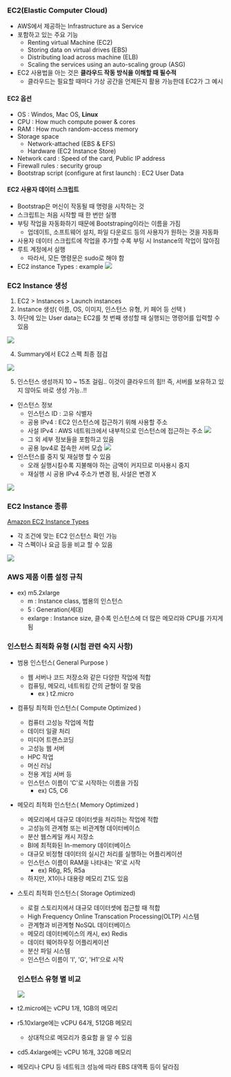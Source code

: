 ### EC2(Elastic Computer Cloud) ###
- AWS에서 제공하는 Infrastructure as a Service
- 포함하고 있는 주요 기능
  - Renting virtual Machine (EC2)
  - Storing data on virtual drives (EBS)
  - Distributing load across machine (ELB)
  - Scaling the services using an auto-scaling group (ASG)
- EC2 사용법을 아는 것은 **클라우드 작동 방식을 이해할 때 필수적**
  - 클라우드는 필요할 때마다 가상 공간을 언제든지 활용 가능한데 EC2가 그 예시

#### EC2 옵션 ####
- OS : Windos, Mac OS, **Linux** 
- CPU : How much compute power & cores
- RAM : How much random-access memory
- Storage space
  - Network-attached (EBS & EFS)
  - Hardware (EC2 Instance Store)
- Network card : Speed of the card, Public IP address
- Firewall rules : security group
- Bootstrap script (configure at first launch) : EC2 User Data
	
#### EC2 사용자 데이터 스크립트 ####
 - Bootstrap은 머신이 작동될 때 명령을 시작하는 것
 - 스크립트는 처음 시작할 때 한 번만 실행
 - 부팅 작업을 자동화하기 때문에 Bootstraping이라는 이름을 가짐
   - 업데이트, 소프트웨어 설치, 파일 다운로드 등의 사용자가 원하는 것을 자동화
- 사용자 데이터 스크립트에 작업을 추가할 수록 부팅 시 Instance의 작업이 많아짐
- 루트 계정에서 실행
  - 따라서, 모든 명령문은 sudo로 해야 함
- EC2 instance Types : example
![](https://velog.velcdn.com/images/xodbs1123/post/42492315-dc56-48b6-b988-ad7794660f51/image.png)

### EC2 Instance 생성 ###
1. EC2 > Instances > Launch instances
2. Instance 생성( 이름, OS, 이미지, 인스턴스 유형, 키 페어 등 선택 ) 
3. 하단에 있는 User data는 EC2를 첫 번째 생성할 때 실행되는 명령어를 입력할 수 있음

![](https://velog.velcdn.com/images/xodbs1123/post/804f0afe-7f1a-42c5-bc73-32fa7660ff46/image.png)

4. Summary에서 EC2 스펙 최종 점검

![](https://velog.velcdn.com/images/xodbs1123/post/ee6c87d1-bfb3-46ce-a8a0-fa0f46ec1b16/image.png)

5. 인스턴스 생성까지 10 ~ 15초 걸림..  이것이 클라우드의 힘!!
	즉, 서버를 보유하고 있지 않아도 바로 생성 가능..!!

- 인스턴스 정보
  - 인스턴스 ID : 고유 식별자
  - 공용 IPv4 : EC2 인스턴스에 접근하기 위해 사용할 주소
  - 사설 IPv4 : AWS 네트워크에서 내부적으로 인스턴스에 접근하는 주소
  ![](https://velog.velcdn.com/images/xodbs1123/post/b37e1783-a47a-4c20-b697-baf8f79df69a/image.png)
  - 그 외 세부 정보들을 포함하고 있음
  - 공용 Ipv4로 접속한 서버 모습
  ![](https://velog.velcdn.com/images/xodbs1123/post/73720855-41e3-4518-b7b2-336daeb8d685/image.png)
- 인스턴스를 중지 및 재실행 할 수 있음
  - 오래 실행시킬수록 지불해야 하는 금액이 커지므로 미사용시 중지
  - 재실행 시 공용 IPv4 주소가 변경 됨, 사설은 변경 X

![](https://velog.velcdn.com/images/xodbs1123/post/29842f1a-aff5-4af5-8522-c0d74923c2b2/image.png)


### EC2 Instance 종류 ###
[Amazon EC2 Instance Types](https://aws.amazon.com/ko/ec2/instance-types/)
 - 각 조건에 맞는 EC2 인스턴스 확인 가능
 - 각 스펙이나 요금 등을 비교 할 수 있음

 ![](https://velog.velcdn.com/images/xodbs1123/post/47b71e82-1dd3-463a-9095-724beb7ca93b/image.png)

### AWS 제품 이름 설정 규칙 ###
- ex) m5.2xlarge
  - m : Instance class, 범용의 인스턴스
  - 5 : Generation(세대)
  - exlarge : Instance size, 클수록 인스턴스에 더 많은 메모리와 CPU를 가지게 됨

### 인스턴스 최적화 유형 (시험 관련 숙지 사항) ###
- 범용 인스턴스( General Purpose )
  - 웹 서버나 코드 저장소와 같은 다양한 작업에 적합
  - 컴퓨팅, 메모리, 네트워킹 간의 균형이 잘 맞음
    - ex ) t2.micro

- 컴퓨팅 최적화 인스턴스( Compute Optimized )
  - 컴퓨터 고성능 작업에 적합
  - 데이터 일괄 처리
  - 미디어 트랜스코딩
  - 고성능 웹 서버
  - HPC 작업
  - 머신 러닝
  - 전용 게임 서버 등
  - 인스턴스 이름이 'C'로 시작하는 이름을 가짐
    - ex) C5, C6
    

- 메모리 최적화 인스턴스( Memory Optimized )
  - 메모리에서 대규모 데이터셋을 처리하는 작업에 적합
  - 고성능의 관계형 또는 비관계형 데이터베이스
  - 분산 웹스케일 캐시 저장소
  - BI에 최적화된 In-memory 데이터베이스
  - 대규모 비정형 데이터의 실시간 처리를 실행하는 어플리케이션
  - 인스턴스 이름이 RAM을 나타내는 'R'로 시작
    - ex) R6g, R5, R5a
  - 하지만, X1이나 대용량 메모리 Z1도 있음


- 스토리 최적화 인스턴스( Storage Optimized)
  - 로컬 스토리지에서 대규모 데이터셋에 접근할 때 적합
  - High Frequency Online Transcation Processing(OLTP) 시스템
  - 관계형과 비관계형 NoSQL 데이터베이스
  - 메모리 데이터베이스의 캐시,  ex) Redis
  - 데이터 웨어하우징 어플리케이션
  - 분산 파일 시스템
  - 인스턴스 이름이 'I', 'G', 'H1'으로 시작
  
  
  ### 인스턴스 유형 별 비교 ###
  ![](https://velog.velcdn.com/images/xodbs1123/post/da783cc6-38e2-4e63-8a8c-5b03c9c13ec2/image.png)
- t2.micro에는 vCPU 1개, 1GB의 메모리
- r5.10xlarge에는 vCPU 64개, 512GB 메모리
  - 상대적으로 메모리가 중요함 을 알 수 있음
- cd5.4xlarge에는 vCPU 16개, 32GB 메모리
- 메모리나 CPU 등 네트워크 성능에 따라 EBS 대역폭 등이 달라짐
